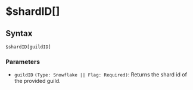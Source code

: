 # $shardID[]

## Syntax
```
$shardID[guildID]
```

### Parameters 
- `guildID` `(Type: Snowflake || Flag: Required)`: Returns the shard id of the provided guild.
